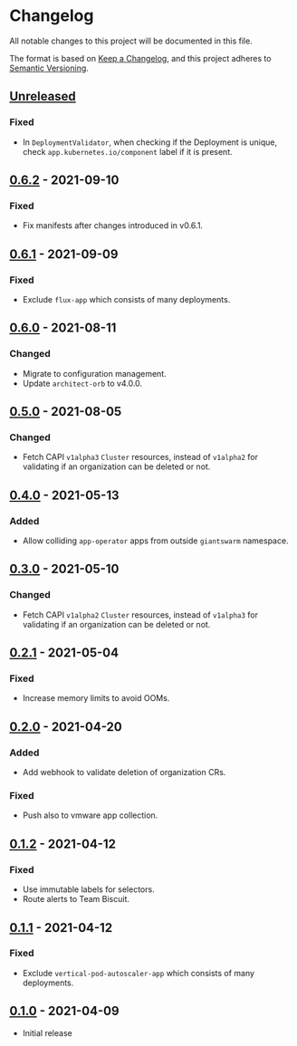 # Changelog

All notable changes to this project will be documented in this file.

The format is based on [Keep a Changelog](https://keepachangelog.com/en/1.0.0/),
and this project adheres to [Semantic Versioning](https://semver.org/spec/v2.0.0.html).

## [Unreleased]

### Fixed

- In `DeploymentValidator`, when checking if the Deployment is unique, check `app.kubernetes.io/component` label if it is present.

## [0.6.2] - 2021-09-10

### Fixed

- Fix manifests after changes introduced in v0.6.1.

## [0.6.1] - 2021-09-09

### Fixed

- Exclude `flux-app` which consists of many deployments.

## [0.6.0] - 2021-08-11

### Changed

- Migrate to configuration management.
- Update `architect-orb` to v4.0.0.

## [0.5.0] - 2021-08-05

### Changed

- Fetch CAPI `v1alpha3` `Cluster` resources, instead of `v1alpha2` for validating if an organization can be deleted or not.

## [0.4.0] - 2021-05-13

### Added

- Allow colliding `app-operator` apps from outside `giantswarm` namespace.

## [0.3.0] - 2021-05-10

### Changed

- Fetch CAPI `v1alpha2` `Cluster` resources, instead of `v1alpha3` for validating if an organization can be deleted or not.

## [0.2.1] - 2021-05-04

### Fixed

- Increase memory limits to avoid OOMs.

## [0.2.0] - 2021-04-20

### Added

- Add webhook to validate deletion of organization CRs.

### Fixed

- Push also to vmware app collection.

## [0.1.2] - 2021-04-12

### Fixed

- Use immutable labels for selectors.
- Route alerts to Team Biscuit.

## [0.1.1] - 2021-04-12

### Fixed

- Exclude `vertical-pod-autoscaler-app` which consists of many deployments.

## [0.1.0] - 2021-04-09

- Initial release

[Unreleased]: https://github.com/giantswarm/management-cluster-admission/compare/v0.6.2...HEAD
[0.6.2]: https://github.com/giantswarm/management-cluster-admission/compare/v0.6.1...v0.6.2
[0.6.1]: https://github.com/giantswarm/management-cluster-admission/compare/v0.6.0...v0.6.1
[0.6.0]: https://github.com/giantswarm/management-cluster-admission/compare/v0.5.0...v0.6.0
[0.5.0]: https://github.com/giantswarm/management-cluster-admission/compare/v0.4.0...v0.5.0
[0.4.0]: https://github.com/giantswarm/management-cluster-admission/compare/v0.3.0...v0.4.0
[0.3.0]: https://github.com/giantswarm/management-cluster-admission/compare/v0.2.1...v0.3.0
[0.2.1]: https://github.com/giantswarm/management-cluster-admission/compare/v0.2.0...v0.2.1
[0.2.0]: https://github.com/giantswarm/management-cluster-admission/compare/v0.1.2...v0.2.0
[0.1.2]: https://github.com/giantswarm/management-cluster-admission/compare/v0.1.1...v0.1.2
[0.1.1]: https://github.com/giantswarm/management-cluster-admission/compare/v0.1.0...v0.1.1
[0.1.0]: https://github.com/giantswarm/management-cluster-admission/releases/tag/v0.1.0
